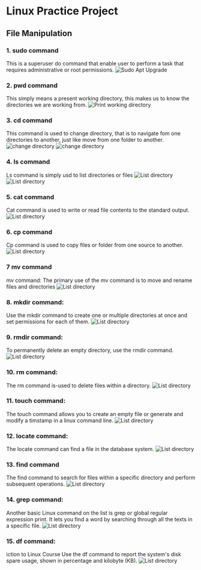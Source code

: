 # Linux Practice Project
## File Manipulation 
### 1. sudo command
This is a superuser do command that enable user to perform a task that requires administrative or root permissions.
![Sudo Apt Upgrade](Linux_Images/Sudo.PNG)
### 2. pwd command
This simply means a present working directory, this makes us to know the directories we are working from.
![Print working directory](Linux_Images/PWD.PNG)
### 3. cd command
This command is used to change directory, that is to navigate fom one directories to another, just like move from one folder to another.
![change directory](Linux_Images/CD.PNG)
![change directory](Linux_Images/CDCD.PNG)
### 4. ls command
Ls command is simply usd to list directories or files
![List directory](Linux_Images/LS.PNG)
![List directory](Linux_Images/LS2.PNG)
### 5. cat command
Cat command is used to write or read file contents to the standard output.
![List directory](Linux_Images/CAT.png)
### 6. cp command
Cp command is used to copy files or folder from one source to another.
![List directory](Linux_Images/CP.png)
### 7 mv command
mv command: 
The primary use of the mv command is to move and rename files and directories
![List directory](Linux_Images/MV.PNG)
### 8. mkdir command:
Use the mkdir command to create one or multiple directories at once and set permissions for each of them.
![List directory](Linux_Images/mkdir.png)
### 9. rmdir command:
To permanently delete an empty directory, use the rmdir command.
![List directory](Linux_Images/rmdir.png)
### 10. rm command:
The rm command is-used to delete files within a directory.
![List directory](Linux_Images/rm.png)
### 11. touch command:
The touch command allows you to create an empty file or generate and modify a timstamp in a linux command line.
![List directory](Linux_Images/touch.PNG)
### 12. locate command:
The locate command can find a file in the database system.
![List directory](Linux_Images/locate.PNG)
### 13. find command
The find command to search for files within a specific directory and perform subsequent operations.
![List directory](Linux_Images/find.png)
### 14. grep command:
Another basic Linux command on the list is grep or global regular expression print. It lets you find a word by searching
through all the texts in a specific file.
![List directory](Linux_Images/grep.png)
### 15. df command:
iction to Linux Course
Use the df command to report the system's disk spare usage, shown in percentage and kilobyte (KB).
![List directory](Linux_Images/df.png)